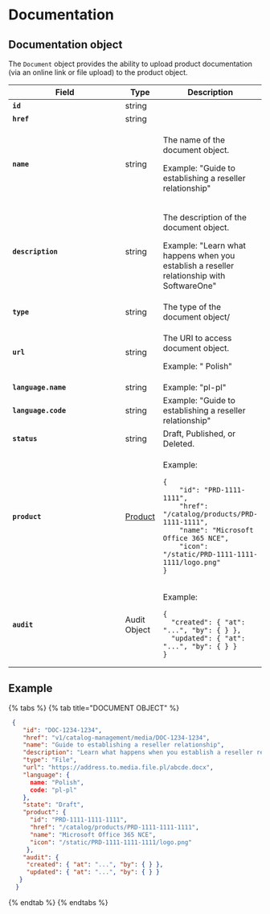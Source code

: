 # Documentation

## Documentation object

The `Document` object provides the ability to upload product documentation (via an online link or file upload) to the product object.

<table><thead><tr><th width="239">Field</th><th>Type</th><th>Description</th></tr></thead><tbody><tr><td><strong><code>id</code></strong></td><td>string</td><td> </td></tr><tr><td><strong><code>href</code></strong></td><td>string</td><td> </td></tr><tr><td><strong><code>name</code></strong></td><td>string</td><td><p>The name of the document object. </p><p></p><p>Example: "Guide to establishing a reseller relationship"</p></td></tr><tr><td><strong><code>description</code></strong></td><td>string</td><td><p>The description of the document object. </p><p></p><p>Example: "Learn what happens when you establish a reseller relationship with SoftwareOne"</p></td></tr><tr><td><strong><code>type</code></strong></td><td>string</td><td>The type of the document object/</td></tr><tr><td><strong><code>url</code></strong></td><td>string</td><td><p>The URI to access document object. </p><p></p><p>Example: "Polish"</p></td></tr><tr><td><strong><code>language.name</code></strong></td><td>string</td><td> Example: "pl-pl"</td></tr><tr><td><strong><code>language.code</code></strong></td><td>string</td><td> Example: "Guide to establishing a reseller relationship"</td></tr><tr><td><strong><code>status</code></strong></td><td>string</td><td>Draft, Published, or Deleted.</td></tr><tr><td><strong><code>product</code></strong></td><td><a href="../product/">Product</a></td><td><p>Example:</p><pre class="language-json" data-line-numbers><code class="lang-json">{
    "id": "PRD-1111-1111",
    "href": "/catalog/products/PRD-1111-1111",
    "name": "Microsoft Office 365 NCE",
    "icon": "/static/PRD-1111-1111-1111/logo.png"
}
</code></pre></td></tr><tr><td><strong><code>audit</code></strong></td><td>Audit Object</td><td><p> Example:</p><pre class="language-json" data-line-numbers><code class="lang-json">{
  "created": { "at": "...", "by": { } },
  "updated": { "at": "...", "by": { } }
}
</code></pre></td></tr></tbody></table>

## Example

{% tabs %}
{% tab title="DOCUMENT OBJECT" %}
```json
 {
    "id": "DOC-1234-1234",
    "href": "v1/catalog-management/media/DOC-1234-1234",
    "name": "Guide to establishing a reseller relationship",
    "description": "Learn what happens when you establish a reseller relationship with SoftwareOne",
    "type": "File",
    "url": "https://address.to.media.file.pl/abcde.docx",
    "language": {
      name: "Polish",
      code: "pl-pl"
    },
    "state": "Draft",
    "product": {
      "id": "PRD-1111-1111-1111",
      "href": "/catalog/products/PRD-1111-1111-1111",
      "name": "Microsoft Office 365 NCE",
      "icon": "/static/PRD-1111-1111-1111/logo.png"
     },
    "audit": {
     "created": { "at": "...", "by": { } },
     "updated": { "at": "...", "by": { } }
   }
  }
```
{% endtab %}
{% endtabs %}
